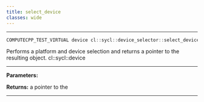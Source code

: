 ```yaml
---
title: select_device
classes: wide
---
```



---

```cpp
COMPUTECPP_TEST_VIRTUAL device cl::sycl::device_selector::select_device() const
```


Performs a platform and device selection and returns a pointer to the resulting  object. cl::sycl::device


---
**Parameters:**

**Returns:** a pointer to the 

---
